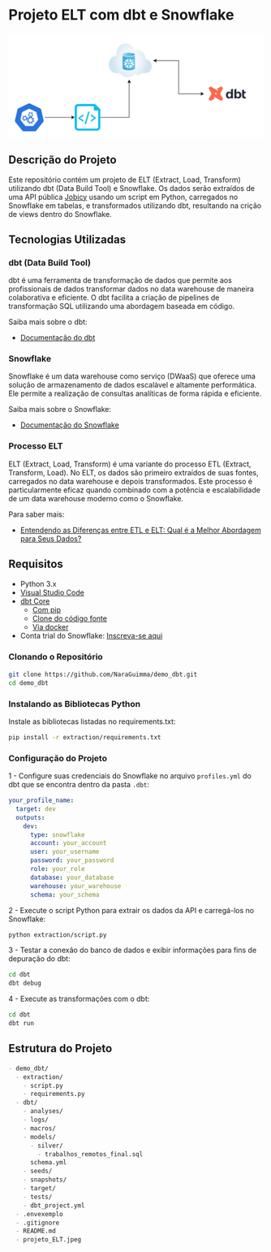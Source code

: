 # Projeto ELT com dbt e Snowflake

![Arquitetura do Projeto](https://github.com/NaraGuimma/demo_dbt/blob/main/projeto_ELT.jpeg)

## Descrição do Projeto

Este repositório contém um projeto de ELT (Extract, Load, Transform) utilizando dbt (Data Build Tool) e Snowflake. Os dados serão extraídos de uma API pública [Jobicy](https://jobicy.com/jobs-rss-feed) usando um script em Python, carregados no Snowflake em tabelas, e transformados utilizando dbt, resultando na crição de views dentro do Snowflake.

## Tecnologias Utilizadas

### dbt (Data Build Tool)

dbt é uma ferramenta de transformação de dados que permite aos profissionais de dados transformar dados no data warehouse de maneira colaborativa e eficiente. O dbt facilita a criação de pipelines de transformação SQL utilizando uma abordagem baseada em código.

Saiba mais sobre o dbt:
- [Documentação do dbt](https://docs.getdbt.com/docs/introduction)

### Snowflake

Snowflake é um data warehouse como serviço (DWaaS) que oferece uma solução de armazenamento de dados escalável e altamente performática. Ele permite a realização de consultas analíticas de forma rápida e eficiente.

Saiba mais sobre o Snowflake:
- [Documentação do Snowflake](https://docs.snowflake.com/en/)

### Processo ELT

ELT (Extract, Load, Transform) é uma variante do processo ETL (Extract, Transform, Load). No ELT, os dados são primeiro extraídos de suas fontes, carregados no data warehouse e depois transformados. Este processo é particularmente eficaz quando combinado com a potência e escalabilidade de um data warehouse moderno como o Snowflake.

Para saber mais:
- [Entendendo as Diferenças entre ETL e ELT: Qual é a Melhor Abordagem para Seus Dados?](https://medium.com/@nara.guimaraes/entendendo-as-diferen%C3%A7as-entre-etl-e-elt-qual-%C3%A9-a-melhor-abordagem-para-seus-dados-932ad45e8b23)

## Requisitos

- Python 3.x
- [Visual Studio Code](https://code.visualstudio.com/)
- [dbt Core](https://docs.getdbt.com/dbt-cli/install/overview)
    - [Com pip](https://docs.getdbt.com/docs/core/pip-install)
    - [Clone do código fonte](https://docs.getdbt.com/docs/core/source-install)
    - [Via docker](https://docs.getdbt.com/docs/core/docker-install)
- Conta trial do Snowflake: [Inscreva-se aqui](https://signup.snowflake.com/)


### Clonando o Repositório

```sh
git clone https://github.com/NaraGuimma/demo_dbt.git
cd demo_dbt
```

### Instalando as Bibliotecas Python
Instale as bibliotecas listadas no requirements.txt:

```sh
pip install -r extraction/requirements.txt 
```

### Configuração do Projeto
1 - Configure suas credenciais do Snowflake no arquivo `profiles.yml` do dbt que se encontra dentro da pasta `.dbt`:

```yaml
your_profile_name:
  target: dev
  outputs:
    dev:
      type: snowflake
      account: your_account
      user: your_username
      password: your_password
      role: your_role
      database: your_database
      warehouse: your_warehouse
      schema: your_schema
```
 2 - Execute o script Python para extrair os dados da API e carregá-los no Snowflake:

 ```sh
python extraction/script.py
```

3 - Testar a conexão do banco de dados e exibir informações para fins de depuração do dbt:

```sh
cd dbt
dbt debug
```

4 - Execute as transformações com o dbt:

```sh
cd dbt
dbt run
```

## Estrutura do Projeto

```markdown
- demo_dbt/
  - extraction/
    - script.py
    - requirements.py
  - dbt/
    - analyses/
    - logs/
    - macros/
    - models/
      - silver/
        - trabalhos_remotos_final.sql
      schema.yml
    - seeds/
    - snapshots/
    - target/
    - tests/
    - dbt_project.yml
  - .envexemplo
  - .gitignore
  - README.md
  - projeto_ELT.jpeg

```
